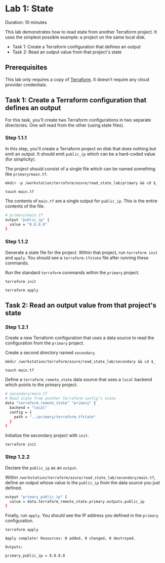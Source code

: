 # Lab 1: State

Duration: 10 minutes

This lab demonstrates how to read state from another Terraform project. It uses the simplest possible example: a project on the same local disk.

- Task 1:  Create a Terraform configuration that defines an output
- Task 2:  Read an output value from that project's state

## Prerequisites

This lab only requires a copy of [Terraform](https://www.terraform.io/downloads.html). It doesn't require any cloud provider credentials.

## Task 1: Create a Terraform configuration that defines an output

For this task, you'll create two Terraform configurations in two separate directories. One will read from the other (using state files).

### Step 1.1.1

In this step, you'll create a Terraform project on disk that does nothing but emit an output. It should emit `public_ip` which can be a hard-coded value (for simplicity).

The project should consist of a single file which can be named something like `primary/main.tf`.

```shell
mkdir -p /workstation/terraform/azure/read_state_lab/primary && cd $_
```

```shell
touch main.tf
```

The contents of `main.tf` are a single output for `public_ip`. This is the entire contents of the file.

```bash
# primary/main.tf
output "public_ip" {
  value = "8.8.8.8"
}
```

### Step 1.1.2

Generate a state file for the project. Within that project, run `terraform init` and `apply`. You should see a `terraform.tfstate` file after running these commands.

Run the standard `terraform` commands within the `primary` project.

```shell
terraform init
```

```shell
terraform apply
```

## Task 2: Read an output value from that project's state

### Step 1.2.1

Create a new Terraform configuration that uses a data source to read the configuration from the `primary` project.

Create a second directory named `secondary`.

```shell
mkdir /workstation/terraform/azure/read_state_lab/secondary && cd $_
```

```shell
touch main.tf
```

Define a `terraform_remote_state` data source that uses a `local` backend which points to the primary project.

```bash
# secondary/main.tf
# Read state from another Terraform config’s state
data "terraform_remote_state" "primary" {
  backend = "local"
  config = {
    path = "../primary/terraform.tfstate"
  }
}
```

Initialize the secondary project with `init`.

```shell
terraform init
```

### Step 1.2.2

Declare the `public_ip` as an `output`.

Within `/workstation/terraform/azure/read_state_lab/secondary/main.tf`, define an output whose value is the `public_ip` from the data source you just defined.

```bash
output "primary_public_ip" {
  value = data.terraform_remote_state.primary.outputs.public_ip
}
```

Finally, run `apply`. You should see the IP address you defined in the `primary` configuration.

```shell
terraform apply
```

```
Apply complete! Resources: 0 added, 0 changed, 0 destroyed.

Outputs:

primary_public_ip = 8.8.8.8
```
